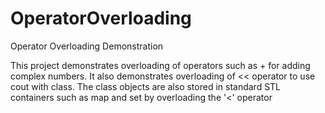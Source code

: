 # OperatorOverloading
Operator Overloading Demonstration

This project demonstrates overloading of operators such as + for adding complex numbers.
It also demonstrates overloading of << operator to use cout with class.
The class objects are also stored in standard STL containers such as map and set by overloading the '<' operator
